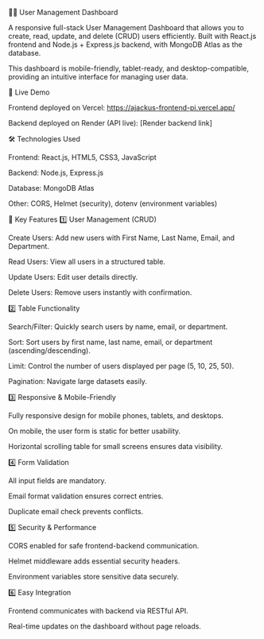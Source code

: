🧑‍💻 User Management Dashboard

A responsive full-stack User Management Dashboard that allows you to create, read, update, and delete (CRUD) users efficiently. Built with React.js frontend and Node.js + Express.js backend, with MongoDB Atlas as the database.

This dashboard is mobile-friendly, tablet-ready, and desktop-compatible, providing an intuitive interface for managing user data.

🔗 Live Demo

Frontend deployed on Vercel: https://ajackus-frontend-pi.vercel.app/

Backend deployed on Render (API live): [Render backend link]

🛠️ Technologies Used

Frontend: React.js, HTML5, CSS3, JavaScript

Backend: Node.js, Express.js

Database: MongoDB Atlas

Other: CORS, Helmet (security), dotenv (environment variables)

🌟 Key Features
1️⃣ User Management (CRUD)

Create Users: Add new users with First Name, Last Name, Email, and Department.

Read Users: View all users in a structured table.

Update Users: Edit user details directly.

Delete Users: Remove users instantly with confirmation.

2️⃣ Table Functionality

Search/Filter: Quickly search users by name, email, or department.

Sort: Sort users by first name, last name, email, or department (ascending/descending).

Limit: Control the number of users displayed per page (5, 10, 25, 50).

Pagination: Navigate large datasets easily.

3️⃣ Responsive & Mobile-Friendly

Fully responsive design for mobile phones, tablets, and desktops.

On mobile, the user form is static for better usability.

Horizontal scrolling table for small screens ensures data visibility.

4️⃣ Form Validation

All input fields are mandatory.

Email format validation ensures correct entries.

Duplicate email check prevents conflicts.

5️⃣ Security & Performance

CORS enabled for safe frontend-backend communication.

Helmet middleware adds essential security headers.

Environment variables store sensitive data securely.

6️⃣ Easy Integration

Frontend communicates with backend via RESTful API.

Real-time updates on the dashboard without page reloads.

